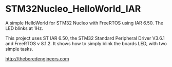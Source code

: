 STM32Nucleo_HelloWorld_IAR
==========================

A simple HelloWorld for STM32 Nucleo with FreeRTOS using IAR 6.50. The LED blinks at 1Hz.

This project uses ST IAR 6.50, the STM32 Standard Peripheral Driver V3.6.1 and FreeRTOS v 8.1.2.
It shows how to simply blink the boards LED, with two simple tasks.


http://theboredengineers.com

